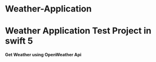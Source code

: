 # Weather-Application
<p><h1 align="left"> Weather Application Test Project in swift 5</h1></p>
<p><h4>Get Weather using OpenWeather Api</h4></p>

